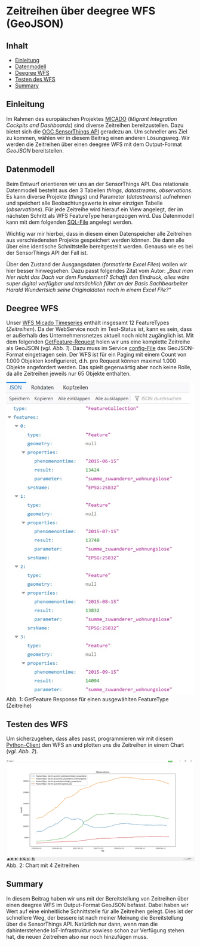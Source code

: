 #

Zeitreihen über deegree WFS (GeoJSON)
=====================================

## Inhalt
* [Einleitung](#einleitung)
* [Datenmodell](#datenmodell)
* [Deegree WFS](#deegree-wfs)
* [Testen des WFS](#testen-des-wfs)
* [Summary](#summary)


## Einleitung
Im Rahmen des europäischen Projektes [MICADO](https://www.micadoproject.eu/) (*Migrant Integration Cockpits and Dashboards*) sind diverse Zeitreihen bereitzustellen. Dazu bietet sich die [OGC SensorThings API](https://github.com/enatgvhh/iot-sta) geradezu an. Um schneller ans Ziel zu kommen, wählen wir in diesem Beitrag einen anderen Lösungsweg. Wir werden die Zeitreihen über einen deegree WFS mit dem Output-Format *GeoJSON* bereitstellen.


## Datenmodell
Beim Entwurf orientieren wir uns an der SensorThings API. Das relationale Datenmodell besteht aus den 3 Tabellen *things, datastreams, observations*. Es kann diverse Projekte (*things*) und Parameter (*datastreams*) aufnehmen und speichert alle Beobachtungswerte in einer einzigen Tabelle (*observations*). Für jede Zeitreihe wird hierauf ein View angelegt, der im nächsten Schritt als WFS FeatureType herangezogen wird. Das Datenmodell kann mit dem folgenden [SQL-File](sql/tables.sql) angelegt werden.

Wichtig war mir hierbei, dass in diesem einen Datenspeicher alle Zeitreihen aus verschiedensten Projekte gespeichert werden können. Die dann alle über eine identische Schnittstelle bereitgestellt werden. Genauso wie es bei der SensorThings API der Fall ist.

Über den Zustand der Ausgangsdaten (*formatierte Excel Files*) wollen wir hier besser hinwegsehen. Dazu passt folgendes Zitat vom Autor: „*Baut man hier nicht das Dach vor dem Fundament? Schafft den Eindruck, alles wäre super digital verfügbar und tatsächlich führt an der Basis Sachbearbeiter Harald Wundertsich seine Originaldaten noch in einem Excel File?*“ 


## Deegree WFS
Unser [WFS Micado Timeseries](https://geodienste.hamburg.de/HH_WFS_Micado_Timeseries?Service=WFS&Version=2.0.0&Request=GetCapabilities) enthält insgesamt 12 FeatureTypes (*Zeitreihen*). Da der WebService noch im Test-Status ist, kann es sein, dass er außerhalb des Unternehmensnetzes aktuell noch nicht zugänglich ist. Mit dem folgenden [GetFeature-Request](https://geodienste.hamburg.de/HH_WFS_Micado_Timeseries?service=WFS&request=GetFeature&version=2.0.0&typeName=de.hh.up:summe_zuwanderer_wohnungslose&outputformat=application/geo%2Bjson) holen wir uns eine komplette Zeitreihe als GeoJSON (*vgl. Abb. 1*). Dazu muss im Service [config-File](config/wfs_hh_timeseries.xml) das GeoJSON-Format eingetragen sein. Der WFS ist für ein Paging mit einem Count von 1.000 Objekten konfigurieret, d.h. pro Request können maximal 1.000 Objekte angefordert werden. Das spielt gegenwärtig aber noch keine Rolle, da alle Zeitreihen jeweils nur 65 Objekte enthalten.

![response.jpg](img/response.jpg)
Abb. 1: GetFeature Response für einen ausgewählten FeatureType (Zeitreihe)


## Testen des WFS
Um sicherzugehen, dass alles passt, programmieren wir mit diesem [Python-Client](src/wfsClient_1_inspect.py) den WFS an und plotten uns die Zeitreihen in einem Chart (*vgl. Abb. 2*).

![ Chart_2.jpg](img/Chart_2.jpg)
Abb. 2: Chart mit  4 Zeitreihen


## Summary
In diesem Beitrag haben wir uns mit der Bereitstellung von Zeitreihen über einen deegree WFS im Output-Format GeoJSON befasst. Dabei haben wir Wert auf eine einheitliche Schnittstelle für alle Zeitreihen gelegt. Dies ist der schnellere Weg, der bessere ist nach meiner Meinung die Bereitstellung über die SensorThings API. Natürlich nur dann, wenn man die dahinterstehende IoT-Infrastruktur sowieso schon zur Verfügung stehen hat, die neuen Zeitreihen also nur noch hinzufügen muss.
